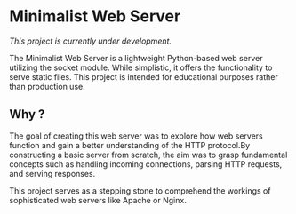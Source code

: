 # Minimalist Web Server

_This project is currently under development._

The Minimalist Web Server is a lightweight Python-based web server utilizing the socket module. While simplistic, it offers the functionality to serve static files. This project is intended for educational purposes rather than production use.

## Why ?

The goal of creating this web server was to explore how web servers function and gain a better understanding of the HTTP protocol.By constructing a basic server from scratch, the aim was to grasp fundamental concepts such as handling incoming connections, parsing HTTP requests, and serving responses.

This project serves as a stepping stone to comprehend the workings of sophisticated web servers like Apache or Nginx.